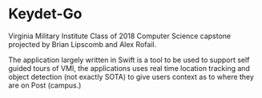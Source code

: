 # Keydet-Go
Virginia Military Institute Class of 2018 Computer Science capstone projected by Brian Lipscomb and Alex Rofail.

The application largely written in Swift is a tool to be used to support self guided tours of VMI, the applications uses real time location tracking and object detection (not exactly SOTA) to give users context as to where they are on Post (campus.) 
